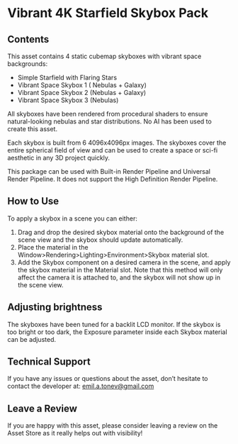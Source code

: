 # Vibrant 4K Starfield Skybox Pack

## Contents
This asset contains 4 static cubemap skyboxes with vibrant space backgrounds:

- Simple Starfield with Flaring Stars
- Vibrant Space Skybox 1 ( Nebulas + Galaxy)
- Vibrant Space Skybox 2 (Nebulas + Galaxy)
- Vibrant Space Skybox 3 (Nebulas)

All skyboxes have been rendered from procedural shaders to ensure natural-looking nebulas and star distributions. No AI has been used to create this asset.

Each skybox is built from 6 4096x4096px images. The skyboxes cover the entire spherical field of view and can be used to create a space or sci-fi aesthetic in any 3D project quickly.

This package can be used with Built-in Render Pipeline and Universal Render Pipeline. It does not support the High Definition Render Pipeline.

## How to Use
To apply a skybox in a scene you can either:
1. Drag and drop the desired skybox material onto the background
of the scene view and the skybox should update automatically.
2. Place the material in the Window>Rendering>Lighting>Environment>Skybox material slot.
3. Add the Skybox component on a desired camera in the scene, and apply the skybox material in the Material slot. Note 
that this method will only affect the camera it is attached to, and the skybox will not show up in the scene view.

## Adjusting brightness
The skyboxes have been tuned for a backlit LCD monitor. If the skybox is too bright or too dark,
the Exposure parameter inside each Skybox material can be adjusted.

## Technical Support
If you have any issues or questions about the asset, don’t hesitate to contact the developer at:
emil.a.tonev@gmail.com

## Leave a Review
If you are happy with this asset, please consider leaving a review on the Asset Store as it really helps out with visibility!